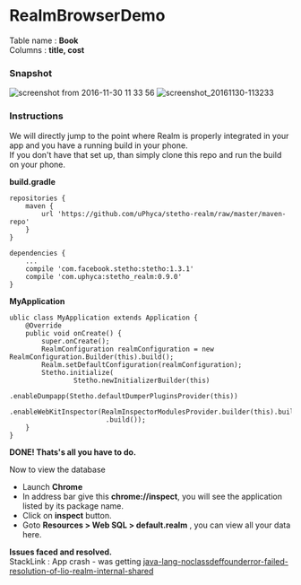 # RealmBrowserDemo

Table name : **Book**<br/>
Columns : **title, cost**

### Snapshot
![screenshot from 2016-11-30 11 33 56](https://cloud.githubusercontent.com/assets/4836122/20742288/35c3e384-b6f5-11e6-8d1c-ca6689764075.png)
![screenshot_20161130-113233](https://cloud.githubusercontent.com/assets/4836122/20742287/35c3559a-b6f5-11e6-8ed2-c1508c0128df.png)


### Instructions
We will directly jump to the point where Realm is properly integrated in your app and you have a running build in your phone. <br/>
If you don't have that set up, than simply clone this repo and run the build on your phone.

**build.gradle**


```
repositories {
    maven {
        url 'https://github.com/uPhyca/stetho-realm/raw/master/maven-repo'
    }
}

dependencies {
 	...
 	compile 'com.facebook.stetho:stetho:1.3.1'
    compile 'com.uphyca:stetho_realm:0.9.0'
}
```

**MyApplication**


```
ublic class MyApplication extends Application {
    @Override
    public void onCreate() {
        super.onCreate();
        RealmConfiguration realmConfiguration = new RealmConfiguration.Builder(this).build();
        Realm.setDefaultConfiguration(realmConfiguration);
        Stetho.initialize(
                Stetho.newInitializerBuilder(this)
                        .enableDumpapp(Stetho.defaultDumperPluginsProvider(this))
                        .enableWebKitInspector(RealmInspectorModulesProvider.builder(this).build())
                        .build());
    }
}
```
**DONE! Thats's all you have to do.**

Now to view the database <br/>
* Launch **Chrome**<br/>
* In address bar give this **chrome://inspect**, you will see the application listed by its package name.<br/>
* Click on **inspect** button.
* Goto **Resources > Web SQL > default.realm** , you can view all your data here.  

**Issues faced and resolved.** <br/>
StackLink : App crash - was getting [java-lang-noclassdeffounderror-failed-resolution-of-lio-realm-internal-shared](http://stackoverflow.com/questions/40866130/java-lang-noclassdeffounderror-failed-resolution-of-lio-realm-internal-sharedr/40866797?noredirect=1#comment68951257_40866797)
